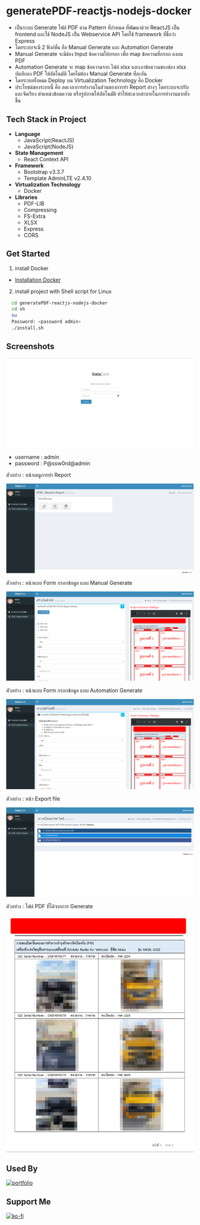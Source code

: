 # generatePDF-reactjs-nodejs-docker

- เป็นระบบ Generate ไฟล์ PDF ตาม Pattern ที่กำหนด ที่พัฒนาด้วย ReactJS เป็น frontend และใช้ NodeJS เป็น Webservice API โดยใช้ framework ที่ชื่อว่า Express
- โดยระบบจะมี 2 ฟังก์ชั่น คือ Manual Generate และ Automation Generate
- Manual Generate จะมีช่อง Input ข้อความให้กรอก เพื่อ map ข้อความที่กรอก ลงบน PDF
- Automation Generate จะ map ข้อความจาก ไฟล์ xlsx และเอาข้อความของช่อง xlsx บันทึกลง PDF ให้อัตโนมัติ โดยไม่ต้อง Manual Generate ที่ละอัน
- โดยระบบทั้งหมด Deploy บน Virtualization Technology คือ Docker
- ประโยชน์ของระบบนี้ คือ ลดเวลาการทำงานในส่วนของการทำ Report ต่างๆ โดยระบบจะปรับและจัดเรียง ตำแหน่งข้อมความ หรือรูปภาพให้อัตโนมัติ ทำให้สะดวกสะบายในการทำงานมากยิ่งขึ้น

## Tech Stack in Project 

- **Language**
    - JavaScript(ReactJS)
    - JavaScript(NodeJS)
- **State Management**
    - React Context API
- **Framework**
    - Bootstrap v3.3.7
    - Template AdminLTE v2.4.10
- **Virtualization Technology**
    - Docker
- **Libraries** 
    - PDF-LIB
    - Compressing
    - FS-Extra
    - XLSX
    - Express
    - CORS
    


## Get Started
1. install Docker
- [Installation Docker](https://docs.docker.com/engine/install/)

2. install project with Shell script for Linux

```bash
  cd generatePDF-reactjs-nodejs-docker
  cd sh
  su
  Password: <password admin>
  ./install.sh 
```

## Screenshots
![App Screenshot](./screenshots/login.png)

- username : admin
- password : P@ssw0rd@admin

ตัวอย่าง : หน้าเมนูการทำ Report

![App Screenshot](./screenshots/manu.png)

ตัวอย่าง : หน้าแบบ Form กรอกข้อมูล แบบ Manual Generate

![App Screenshot](./screenshots/vehicle.png)

ตัวอย่าง : หน้าแบบ Form กรอกข้อมูล แบบ Automation Generate

![App Screenshot](./screenshots/vehicle_auto.png)

ตัวอย่าง : หน้า Export file

![App Screenshot](./screenshots/export.png)

ตัวอย่าง : ไฟล์ PDF ที่ได้จากการ Generate

![App Screenshot](./screenshots/example.png)


## Used By
[![portfolio](https://img.shields.io/badge/my_portfolio-000?style=for-the-badge&logo=ko-fi&logoColor=white)](https://github.com/TopThiraphat)

## Support Me
[![ko-fi](https://ko-fi.com/img/githubbutton_sm.svg)](https://ko-fi.com/R5R0RDJVK)














